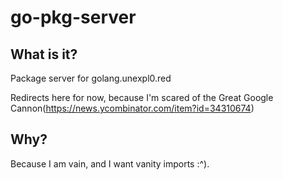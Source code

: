 # go-pkg-server


## What is it?

Package server for golang.unexpl0.red


Redirects here for now, because I'm scared of the Great Google Cannon(https://news.ycombinator.com/item?id=34310674)


## Why?
Because I am vain, and I want vanity imports :^).
